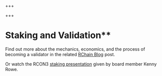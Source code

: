 +++

+++
# Staking and Validation**

Find out more about the mechanics, economics, and the process of becoming a validator in the related [RChain Blog](https://www.rchain.coop/blog/become-a-validator-and-acquire-rhoc-for-staking/) post.

Or watch the RCON3 [staking presentation](https://www.youtube.com/watch?v=VeSkk_pBdNs&index=15&list=PLf2bbiic5ZjCQPNxJhW9qdplBaizVISFf) given by board member Kenny Rowe.